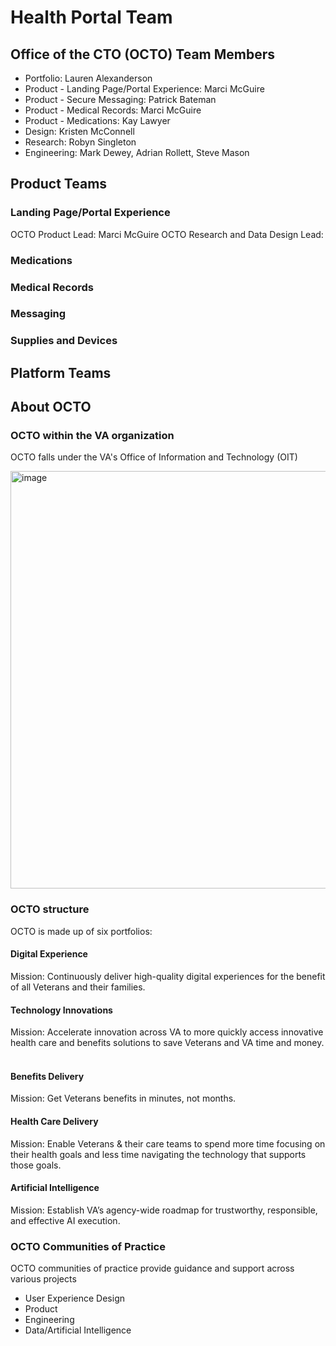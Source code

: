 # Health Portal Team

## Office of the CTO (OCTO) Team Members
- Portfolio: Lauren Alexanderson
- Product - Landing Page/Portal Experience: Marci McGuire
- Product - Secure Messaging: Patrick Bateman
- Product - Medical Records: Marci McGuire
- Product - Medications: Kay Lawyer
- Design: Kristen McConnell
- Research: Robyn Singleton
- Engineering: Mark Dewey, Adrian Rollett, Steve Mason

## Product Teams

### Landing Page/Portal Experience
OCTO Product Lead: Marci McGuire
OCTO Research and Data Design Lead: 

### Medications

### Medical Records

### Messaging

### Supplies and Devices

## Platform Teams

## About OCTO
### OCTO within the VA organization
OCTO falls under the VA's Office of Information and Technology (OIT)

<img width="1316" height="668" alt="image" src="https://github.com/user-attachments/assets/146c6ee2-bcc9-43fa-b8dd-a8449cc911d2" />

### OCTO structure
OCTO is made up of six portfolios: 
#### Digital Experience
Mission: Continuously deliver high-quality digital experiences for the benefit of all Veterans and their families.

#### Technology Innovations
Mission: Accelerate innovation across VA to more quickly access innovative health care and benefits solutions to save Veterans and VA time and money. ​

#### Benefits Delivery
Mission: Get Veterans benefits in minutes, not months.

#### Health Care Delivery
Mission: Enable Veterans & their care teams to spend more time focusing on their health goals and less time navigating the technology that supports those goals.

#### Artificial Intelligence
Mission: Establish VA’s agency-wide roadmap for trustworthy, responsible, and effective AI execution.

### OCTO Communities of Practice
OCTO communities of practice provide guidance and support across various projects
- User Experience Design
- Product
- Engineering
- Data/Artificial Intelligence
